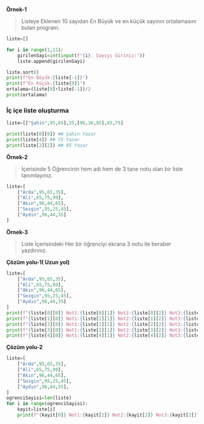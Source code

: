 **Örnek-1**
> Listeye Eklenen 10 sayıdan En Büyük  ve en küçük sayının ortalamasını bulan program.

```python
liste=[]

for i in range(1,11):
    girilenSayi=int(input(f"{i}. Sayıyı Giriniz:"))
    liste.append(girilenSayi)

liste.sort()
print(f"En Büyük:{liste[-1]}")
print(f"En Küçük:{liste[0]}")
ortalama=(liste[0]+liste[-1])/2
print(ortalama)


```

### İç içe liste oluşturma ###


```python
liste=[["Şahin",95,65],35,[96,36,85],85,75]

print(liste[0][0]) ## Şahin Yazar
print(liste[4]) ## 75 Yazar
print(liste[2][2]) ## 85 Yazar

```

**Örnek-2**

> İçerisinde 5 Öğrencinin hem adı hem de 3 tane notu olan bir liste tanımlayınız.


```python
liste=[
    ["Arda",95,65,35],
    ["Ali",65,75,99],
    ["Akın",96,44,65],
    ["Sezgin",95,25,45],
    ["Aydın",96,44,35]
]
```

**Örnek-3**
> Liste İçerisindeki Her bir öğrenciyi ekrana 3 notu ile beraber yazdırınız.

**Çözüm yolu-1( Uzun yol)**
```python
liste=[
    ["Arda",95,65,35],
    ["Ali",65,75,99],
    ["Akın",96,44,65],
    ["Sezgin",95,25,45],
    ["Aydın",96,44,35]
]
print(f"{liste[0][0]} Not1:{liste[0][1]} Not2:{liste[0][2]} Not3:{liste[0][2]}")
print(f"{liste[1][0]} Not1:{liste[1][1]} Not2:{liste[1][2]} Not3:{liste[1][2]}")
print(f"{liste[2][0]} Not1:{liste[2][1]} Not2:{liste[2][2]} Not3:{liste[2][2]}")
print(f"{liste[3][0]} Not1:{liste[3][1]} Not2:{liste[3][2]} Not3:{liste[3][2]}")
print(f"{liste[4][0]} Not1:{liste[4][1]} Not2:{liste[4][2]} Not3:{liste[4][2]}")
```
**Çözüm yolu-2**
```python
liste=[
    ["Arda",95,65,35],
    ["Ali",65,75,99],
    ["Akın",96,44,65],
    ["Sezgin",95,25,45],
    ["Aydın",96,44,35],
]
ogrenciSayisi=len(liste)
for i in range(ogrenciSayisi):
    kayit=liste[i]
    print(f"{kayit[0]} Not1:{kayit[1]} Not2:{kayit[2]} Not3:{kayit[2]}")

```
